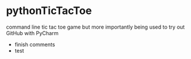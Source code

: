 # pythonTicTacToe
command line tic tac toe game but more importantly being used to try out GitHub with PyCharm

<div>
	<ul>
		<li>finish comments</li>
		<li>test </li>
	</ul>
</div>
